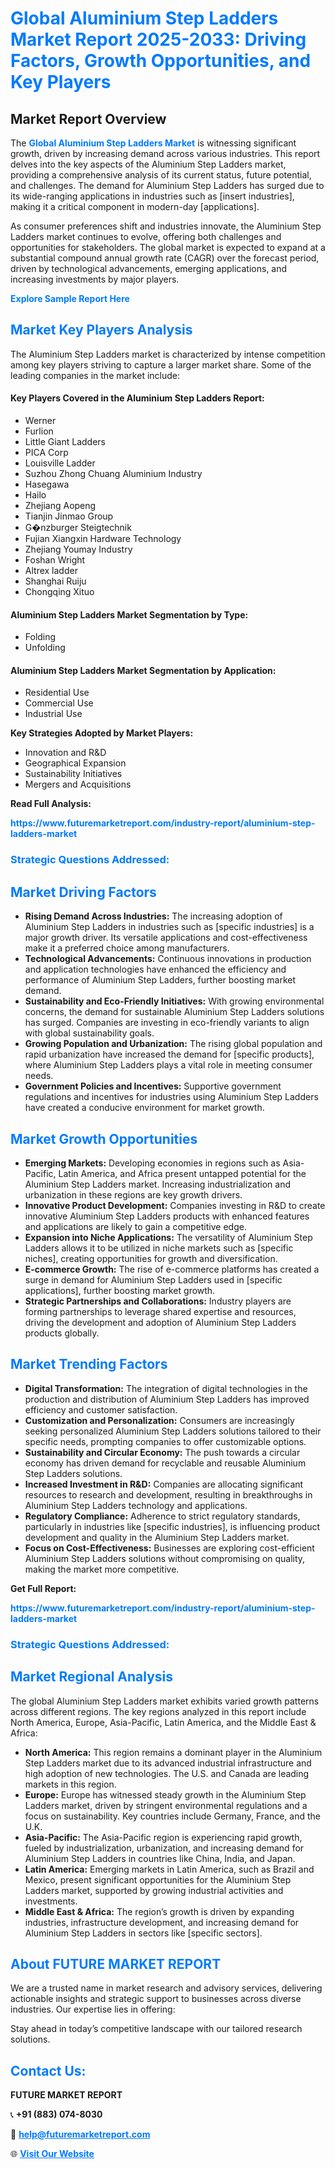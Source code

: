 <h1 style="color: #007BFF;">Global Aluminium Step Ladders Market Report 2025-2033: Driving Factors, Growth Opportunities, and Key Players</h1>

<section id="overview">
<h2>Market Report Overview</h2>
<p>The <a href="https://www.futuremarketreport.com/industry-report/aluminium-step-ladders-market" style="color: #007BFF; text-decoration: none;"><strong>Global Aluminium Step Ladders Market</strong></a> is witnessing significant growth, driven by increasing demand across various industries. This report delves into the key aspects of the Aluminium Step Ladders market, providing a comprehensive analysis of its current status, future potential, and challenges. The demand for Aluminium Step Ladders has surged due to its wide-ranging applications in industries such as [insert industries], making it a critical component in modern-day [applications].</p>
<p>As consumer preferences shift and industries innovate, the Aluminium Step Ladders market continues to evolve, offering both challenges and opportunities for stakeholders. The global market is expected to expand at a substantial compound annual growth rate (CAGR) over the forecast period, driven by technological advancements, emerging applications, and increasing investments by major players.</p>
</section>

<section id="overview">
<p><a href="https://www.futuremarketreport.com/request-sample/reportId=48681" style="color: #007BFF; text-decoration: none;"><strong>Explore Sample Report Here</strong></a></p>
</section>

<section id="key-players">
<h2 style="color: #007BFF;">Market Key Players Analysis</h2>
<p>The Aluminium Step Ladders market is characterized by intense competition among key players striving to capture a larger market share. Some of the leading companies in the market include:</p>
<h4>Key Players Covered in the Aluminium Step Ladders Report:</h4>
<ul><li>Werner</li><li>Furlion</li><li>Little Giant Ladders</li><li>PICA Corp</li><li>Louisville Ladder</li><li>Suzhou Zhong Chuang Aluminium Industry</li><li>Hasegawa</li><li>Hailo</li><li>Zhejiang Aopeng</li><li>Tianjin Jinmao Group</li><li>G�nzburger Steigtechnik</li><li>Fujian Xiangxin Hardware Technology</li><li>Zhejiang Youmay Industry</li><li>Foshan Wright</li><li>Altrex ladder</li><li>Shanghai Ruiju</li><li>Chongqing Xituo</li></ul>
<h4>Aluminium Step Ladders Market Segmentation by Type:</h4>
<ul><li>Folding</li><li>Unfolding</li></ul>

<h4>Aluminium Step Ladders Market Segmentation by Application:</h4>
<ul><li>Residential Use</li><li>Commercial Use</li><li>Industrial Use</li></ul>
<p><strong>Key Strategies Adopted by Market Players:</strong></p>
<ul>
<li>Innovation and R&D</li>
<li>Geographical Expansion</li>
<li>Sustainability Initiatives</li>
<li>Mergers and Acquisitions</li>
</ul>
</section>

<section>
<p><strong>Read Full Analysis: </strong></p><a href="https://www.futuremarketreport.com/industry-report/aluminium-step-ladders-market" style="color: #007BFF; text-decoration: none;"><strong>https://www.futuremarketreport.com/industry-report/aluminium-step-ladders-market</strong></a>
<h3 style="color: #007BFF;">Strategic Questions Addressed:</h3>
</section>

<section id="driving-factors">
<h2 style="color: #007BFF;">Market Driving Factors</h2>
<ul>
<li><strong>Rising Demand Across Industries:</strong> The increasing adoption of Aluminium Step Ladders in industries such as [specific industries] is a major growth driver. Its versatile applications and cost-effectiveness make it a preferred choice among manufacturers.</li>
<li><strong>Technological Advancements:</strong> Continuous innovations in production and application technologies have enhanced the efficiency and performance of Aluminium Step Ladders, further boosting market demand.</li>
<li><strong>Sustainability and Eco-Friendly Initiatives:</strong> With growing environmental concerns, the demand for sustainable Aluminium Step Ladders solutions has surged. Companies are investing in eco-friendly variants to align with global sustainability goals.</li>
<li><strong>Growing Population and Urbanization:</strong> The rising global population and rapid urbanization have increased the demand for [specific products], where Aluminium Step Ladders plays a vital role in meeting consumer needs.</li>
<li><strong>Government Policies and Incentives:</strong> Supportive government regulations and incentives for industries using Aluminium Step Ladders have created a conducive environment for market growth.</li>
</ul>
</section>

<section id="growth-opportunities">
<h2 style="color: #007BFF;">Market Growth Opportunities</h2>
<ul>
<li><strong>Emerging Markets:</strong> Developing economies in regions such as Asia-Pacific, Latin America, and Africa present untapped potential for the Aluminium Step Ladders market. Increasing industrialization and urbanization in these regions are key growth drivers.</li>
<li><strong>Innovative Product Development:</strong> Companies investing in R&D to create innovative Aluminium Step Ladders products with enhanced features and applications are likely to gain a competitive edge.</li>
<li><strong>Expansion into Niche Applications:</strong> The versatility of Aluminium Step Ladders allows it to be utilized in niche markets such as [specific niches], creating opportunities for growth and diversification.</li>
<li><strong>E-commerce Growth:</strong> The rise of e-commerce platforms has created a surge in demand for Aluminium Step Ladders used in [specific applications], further boosting market growth.</li>
<li><strong>Strategic Partnerships and Collaborations:</strong> Industry players are forming partnerships to leverage shared expertise and resources, driving the development and adoption of Aluminium Step Ladders products globally.</li>
</ul>
</section>

<section id="trending-factors">
<h2 style="color: #007BFF;">Market Trending Factors</h2>
<ul>
<li><strong>Digital Transformation:</strong> The integration of digital technologies in the production and distribution of Aluminium Step Ladders has improved efficiency and customer satisfaction.</li>
<li><strong>Customization and Personalization:</strong> Consumers are increasingly seeking personalized Aluminium Step Ladders solutions tailored to their specific needs, prompting companies to offer customizable options.</li>
<li><strong>Sustainability and Circular Economy:</strong> The push towards a circular economy has driven demand for recyclable and reusable Aluminium Step Ladders solutions.</li>
<li><strong>Increased Investment in R&D:</strong> Companies are allocating significant resources to research and development, resulting in breakthroughs in Aluminium Step Ladders technology and applications.</li>
<li><strong>Regulatory Compliance:</strong> Adherence to strict regulatory standards, particularly in industries like [specific industries], is influencing product development and quality in the Aluminium Step Ladders market.</li>
<li><strong>Focus on Cost-Effectiveness:</strong> Businesses are exploring cost-efficient Aluminium Step Ladders solutions without compromising on quality, making the market more competitive.</li>
</ul>
</section>

<section>
<p><strong>Get Full Report: </strong></p><a href="https://www.futuremarketreport.com/industry-report/aluminium-step-ladders-market" style="color: #007BFF; text-decoration: none;"><strong>https://www.futuremarketreport.com/industry-report/aluminium-step-ladders-market</strong></a>
<h3 style="color: #007BFF;">Strategic Questions Addressed:</h3>
</section>


<section id="regional-analysis">
<h2 style="color: #007BFF;">Market Regional Analysis</h2>
<p>The global Aluminium Step Ladders market exhibits varied growth patterns across different regions. The key regions analyzed in this report include North America, Europe, Asia-Pacific, Latin America, and the Middle East & Africa:</p>
<ul>
<li><strong>North America:</strong> This region remains a dominant player in the Aluminium Step Ladders market due to its advanced industrial infrastructure and high adoption of new technologies. The U.S. and Canada are leading markets in this region.</li>
<li><strong>Europe:</strong> Europe has witnessed steady growth in the Aluminium Step Ladders market, driven by stringent environmental regulations and a focus on sustainability. Key countries include Germany, France, and the U.K.</li>
<li><strong>Asia-Pacific:</strong> The Asia-Pacific region is experiencing rapid growth, fueled by industrialization, urbanization, and increasing demand for Aluminium Step Ladders in countries like China, India, and Japan.</li>
<li><strong>Latin America:</strong> Emerging markets in Latin America, such as Brazil and Mexico, present significant opportunities for the Aluminium Step Ladders market, supported by growing industrial activities and investments.</li>
<li><strong>Middle East & Africa:</strong> The region’s growth is driven by expanding industries, infrastructure development, and increasing demand for Aluminium Step Ladders in sectors like [specific sectors].</li>
</ul>
</section>

<footer>
<h2 style="color: #007BFF;">About FUTURE MARKET REPORT</h2>
<p>We are a trusted name in market research and advisory services, delivering actionable insights and strategic support to businesses across diverse industries. Our expertise lies in offering:</p>

<p>Stay ahead in today’s competitive landscape with our tailored research solutions.</p>

<h2 style="color: #007BFF;">Contact Us:</h2>
<p><strong>FUTURE MARKET REPORT</strong></p>
<p>📞 <strong>+91 (883) 074-8030</strong></p>
<p>📧 <strong><a href="mailto:help@futuremarketreport.com" style="color: #007BFF;">help@futuremarketreport.com</a></strong></p>
<p>🌐 <strong><a href="https://www.futuremarketreport.com/" style="color: #007BFF;">Visit Our Website</a></strong></p>
</footer>